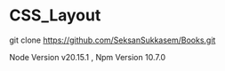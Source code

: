 # CSS_Layout


git clone https://github.com/SeksanSukkasem/Books.git 


Node Version v20.15.1 ,
Npm Version 10.7.0

